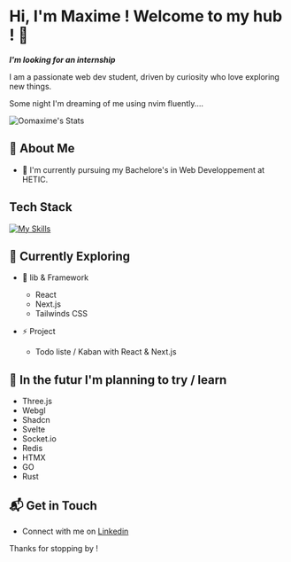 # Hi, I'm Maxime ! Welcome to my hub ! 👋
***I'm looking for an internship***

I am a passionate web dev student, driven by curiosity who love exploring new things. 

Some night I'm dreaming of me using nvim fluently....

![Oomaxime's Stats](https://github-readme-stats.vercel.app/api?username=Oomaxime&theme=vue-dark&show_icons=true&hide_border=true&count_private=true)


## 🚀 About Me

- 📝 I'm currently pursuing my Bachelore's in Web Developpement at HETIC.


## Tech Stack
[![My Skills](https://skillicons.dev/icons?i=js,html,css,nodejs,docker,figma)](https://skillicons.dev)


## 🌱 Currently Exploring

- 🚀 lib & Framework
  - React
  - Next.js
  - Tailwinds CSS

- ⚡ Project
  - Todo liste / Kaban with React & Next.js


## 🔭 In the futur I'm planning to try / learn

- Three.js
- Webgl
- Shadcn
- Svelte
- Socket.io
- Redis
- HTMX
- GO
- Rust
  
<!-- ## 🏆 Achievements

- 🌟 Completed Hacktoberfest 2023 - Contributed to open source projects and celebrated the spirit of collaboration. -->


## 📬 Get in Touch

- Connect with me on [Linkedin](https://www.linkedin.com/in/maxime-bidan/)


Thanks for stopping by ! 

<!--
Here are some ideas to get you started:

- 🔭 I’m currently working on ...
- 🌱 I’m currently learning ...
- 👯 I’m looking to collaborate on ...
- 🤔 I’m looking for help with ...
- 💬 Ask me about ...
- 📫 How to reach me: ...
- 😄 Pronouns: ...
-  Fun fact: ...
-->
